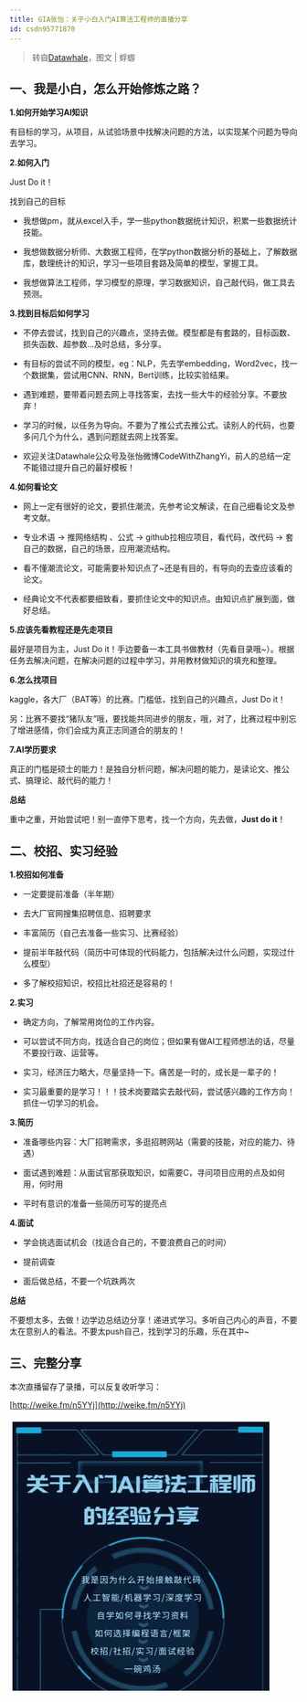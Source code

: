 ```yaml
---
title: GIA张怡：关于小白入门AI算法工程师的直播分享
id: csdn95771870
---
```


> 转自[Datawhale](https://mp.weixin.qq.com/s?timestamp=1563011128&src=3&ver=1&signature=2pZP-4kqAqHkqQx9FWRGxRYIxhVPj9pbleaByKPWxD4-pi82Wdx63GzVseHQsQa5swa1TOdmhpr7r8qLzsfPI6DBanCzFCfd4fSoWmoZem07hHZM9ruOqcBi7SZ9qlMZ3NS9WnW3h43UrTbAaL5V8VA8CQD-TAgaFjLkWuPOCZo=)，图文 | 蜉蝣

## 一、我是小白，怎么开始修炼之路？

**1.如何开始学习AI知识**

有目标的学习，从项目，从试验场景中找解决问题的方法，以实现某个问题为导向去学习。

**2.如何入门**

Just Do it！

找到自己的目标

*   我想做pm，就从excel入手，学一些python数据统计知识，积累一些数据统计技能。

*   我想做数据分析师、大数据工程师，在学python数据分析的基础上，了解数据库，数理统计的知识，学习一些项目套路及简单的模型，掌握工具。

*   我想做算法工程师，学习模型的原理，学习数据知识，自己敲代码，做工具去预测。

**3.找到目标后如何学习**

*   不停去尝试，找到自己的兴趣点，坚持去做。模型都是有套路的，目标函数、损失函数、超参数…及时总结，多分享。

*   有目标的尝试不同的模型，eg：NLP，先去学embedding，Word2vec，找一个数据集，尝试用CNN、RNN，Bert训练，比较实验结果。

*   遇到难题，要带着问题去网上寻找答案，去找一些大牛的经验分享。不要放弃！

*   学习的时候，以任务为导向。不要为了推公式去推公式。读别人的代码，也要多问几个为什么，遇到问题就去网上找答案。

*   欢迎关注Datawhale公众号及张怡微博CodeWithZhangYi，前人的总结一定不能错过提升自己的最好模板！

**4.如何看论文**

*   网上一定有很好的论文，要抓住潮流，先参考论文解读，在自己细看论文及参考文献。

*   专业术语 -> 推网络结构 、公式 -> github拉相应项目，看代码，改代码 -> 套自己的数据，自己的场景，应用潮流结构。

*   看不懂潮流论文，可能需要补知识点了~还是有目的，有导向的去查应该看的论文。

*   经典论文不代表都要细致看，要抓住论文中的知识点。由知识点扩展到面，做好总结。

**5.应该先看教程还是先走项目**

最好是项目为主，Just Do it！手边要备一本工具书做教材（先看目录哦~）。根据任务去解决问题，在解决问题的过程中学习，并用教材做知识的填充和整理。

**6.怎么找项目**

kaggle，各大厂（BAT等）的比赛。门槛低，找到自己的兴趣点，Just Do it！

另：比赛不要找“猪队友”哦，要找能共同进步的朋友，哦，对了，比赛过程中别忘了增进感情，你们会成为真正志同道合的朋友的！

**7.AI学历要求**

真正的门槛是硕士的能力！是独自分析问题，解决问题的能力，是读论文、推公式、搞理论、敲代码的能力！

**总结**

重中之重，开始尝试吧！别一直停下思考，找一个方向，先去做，**Just do it**！

## 二、校招、实习经验

**1.校招如何准备**

*   一定要提前准备（半年期）

*   去大厂官网搜集招聘信息、招聘要求

*   丰富简历（自己去准备一些实习、比赛经验）

*   提前半年敲代码（简历中可体现的代码能力，包括解决过什么问题，实现过什么模型）

*   多了解校招知识，校招比社招还是容易的！

**2.实习**

*   确定方向，了解常用岗位的工作内容。

*   可以尝试不同方向，找适合自己的岗位；但如果有做AI工程师想法的话，尽量不要投行政、运营等。

*   实习，经济压力略大，尽量坚持一下。痛苦是一时的，成长是一辈子的！

*   实习最重要的是学习！！！技术岗要踏实去敲代码，尝试感兴趣的工作方向！抓住一切学习的机会。

**3.简历**

*   准备哪些内容：大厂招聘需求，多逛招聘网站（需要的技能，对应的能力、待遇）

*   面试遇到难题：从面试官那获取知识，如需要C，寻问项目应用的点及如何用，何时用

*   平时有意识的准备一些简历可写的提亮点

**4.面试**

*   学会挑选面试机会（找适合自己的，不要浪费自己的时间）

*   提前调查

*   面后做总结，不要一个坑跌两次

**总结**

不要想太多，去做！边学边总结边分享！递进式学习。多听自己内心的声音，不要太在意别人的看法。不要太push自己，找到学习的乐趣，乐在其中~

## 三、完整分享

本次直播留存了录播，可以反复收听学习：

[http://weike.fm/n5YYj](http://weike.fm/n5YYj)

![](../img/cd310d2e628281743684d0702bf58570.png)